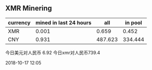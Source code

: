 ## XMR Minering

|currency|mined in last 24 hours|all|in pool|
|---|---|---|---|
|XMR|0.001|0.659|0.452|
|CNY|0.931|487.623|334.444|

今日美元对人民币 6.92	今日xmr对人民币739.4


2018-10-17 12:05